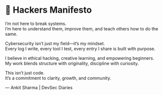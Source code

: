 ﻿# 🧠 Hackers Manifesto 

I’m not here to break systems.  
I’m here to understand them, improve them, and teach others how to do the same.

Cybersecurity isn’t just my field—it’s my mindset.  
Every log I write, every tool I test, every entry I share is built with purpose.

I believe in ethical hacking, creative learning, and empowering beginners.  
My work blends structure with originality, discipline with curiosity.

This isn’t just code.  
It’s a commitment to clarity, growth, and community.

— Ankit Sharma | DevSec Diaries